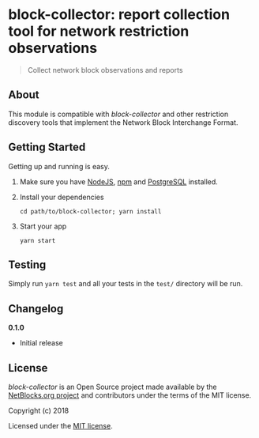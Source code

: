 # block-collector: report collection tool for network restriction observations

> Collect network block observations and reports

## About

This module is compatible with _block-collector_ and other restriction discovery tools that implement the Network Block Interchange Format.

## Getting Started

Getting up and running is easy.

1. Make sure you have [NodeJS](https://nodejs.org/), [npm](https://www.npmjs.com/) and [PostgreSQL](https://www.postgresql.org) installed.
2. Install your dependencies

    ```
    cd path/to/block-collector; yarn install
    ```

3. Start your app

    ```
    yarn start
    ```

## Testing

Simply run `yarn test` and all your tests in the `test/` directory will be run.

## Changelog

__0.1.0__

- Initial release

## License

_block-collector_ is an Open Source project made available by the [NetBlocks.org project](https://netblocks.org) and contributors under the terms of the MIT license.

Copyright (c) 2018

Licensed under the [MIT license](LICENSE).
